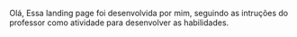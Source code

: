 Olá, 
Essa landing page foi desenvolvida por mim, seguindo as intruções
do professor como atividade para desenvolver as habilidades.
